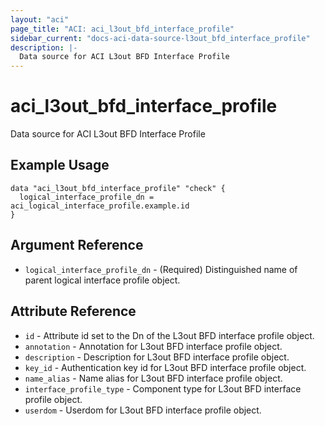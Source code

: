 ```yaml
---
layout: "aci"
page_title: "ACI: aci_l3out_bfd_interface_profile"
sidebar_current: "docs-aci-data-source-l3out_bfd_interface_profile"
description: |-
  Data source for ACI L3out BFD Interface Profile
---
```


# aci_l3out_bfd_interface_profile

Data source for ACI L3out BFD Interface Profile

## Example Usage

```hcl
data "aci_l3out_bfd_interface_profile" "check" {
  logical_interface_profile_dn = aci_logical_interface_profile.example.id
}
```

## Argument Reference

- `logical_interface_profile_dn` - (Required) Distinguished name of parent logical interface profile object.

## Attribute Reference

- `id` - Attribute id set to the Dn of the L3out BFD interface profile object.
- `annotation` - Annotation for L3out BFD interface profile object.
- `description` - Description for L3out BFD interface profile object.
- `key_id` - Authentication key id for L3out BFD interface profile object.
- `name_alias` - Name alias for L3out BFD interface profile object.
- `interface_profile_type` - Component type for L3out BFD interface profile object.
- `userdom` - Userdom for L3out BFD interface profile object.
